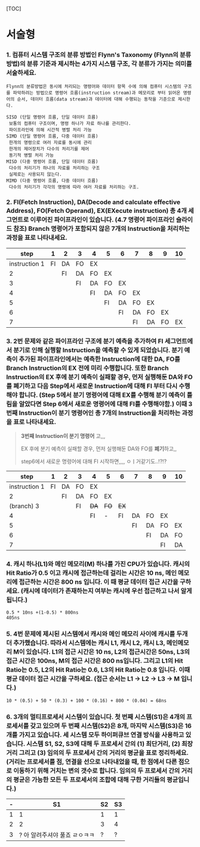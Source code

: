[TOC]

# 서술형

### 1. 컴퓨터 시스템 구조의 분류 방법인 Flynn's Taxonomy (Flynn의 분류 방법)의 분류 기준과 제시하는 4가지 시스템 구조, 각 분류가 가지는 의미를 서술하세요.

```
Flynn의 분류방법은 동시에 처리되는 명령어와 데이터 항목 수에 의해 컴퓨터 시스템의 구조를 파악하려는 방법으로 명령어 흐름(instruction stream)과 메모리로 부터 읽어온 명령어의 순서, 데이터 흐름(data stream)과 데이터에 대해 수행되는 동작을 기준으로 제시한다.

SISD (단일 명령어 흐름, 단일 데이터 흐름)
 보통의 컴퓨터 구조이며, 명령 하나가 자료 하나를 관리한다.
 파이프라인에 의해 시간적 병렬 처리 가능
SIMD (단일 명령어 흐름, 다중 데이터 흐름)
 한개의 명령으로 여러 자료를 동시에 관리
 한개의 제어장치가 다수의 처리기를 제어
 동기적 병렬 처리 가능
MISD (다중 명령어 흐름, 단일 데이터 흐름)
 다수의 처리기가 하나의 자료를 처리하는 구조
 실제로는 사용되지 않는다.
MIMD (다중 명령어 흐름, 다중 데이터 흐름)
 다수의 처리기가 각각의 명령에 따라 여러 자료를 처리하는 구조.
```





### 2. FI(Fetch Instruction), DA(Decode and calculate effective Address), FO(Fetch Operand), EX(EXecute instruction) 총 4개 세그먼트로 이루어진 파이프라인이 있습니다. (4.7 명령어 파이프라인 슬라이드 참조) Branch 명령어가 포함되지 않은 7개의 Instruction을 처리하는 과정을 표로 나타내세요.

| step          | 1    | 2    | 3    | 4    | 5    | 6    | 7    | 8    | 9    | 10   |
| ------------- | ---- | ---- | ---- | ---- | ---- | ---- | ---- | ---- | ---- | ---- |
| instruction 1 | FI   | DA   | FO   | EX   |      |      |      |      |      |      |
| 2             |      | FI   | DA   | FO   | EX   |      |      |      |      |      |
| 3             |      |      | FI   | DA   | FO   | EX   |      |      |      |      |
| 4             |      |      |      | FI   | DA   | FO   | EX   |      |      |      |
| 5             |      |      |      |      | FI   | DA   | FO   | EX   |      |      |
| 6             |      |      |      |      |      | FI   | DA   | FO   | EX   |      |
| 7             |      |      |      |      |      |      | FI   | DA   | FO   | EX   |



### 3. 2번 문제와 같은 파이프라인 구조에 분기 예측을 추가하여 FI 세그먼트에서 분기로 인해 실행할 Instruction을 예측할 수 있게 되었습니다. 분기 예측이 추가된 파이프라인에서는 예측한 Instruction에 대한 DA, FO를 Branch Instruction의 EX 전에 미리 수행합니다. 또한 Branch Instruction의 EX 후에 분기 예측이 실패할 경우, 먼저 실행해둔 DA와 FO를 폐기하고 다음 Step에서 새로운 Instruction에 대해 FI 부터 다시 수행해야 합니다. (Step 5에서 분기 명령어에 대해 EX를 수행해 분기 예측이 틀림을 알았다면 Step 6에서 새로운 명령어에 대해 FI를 수행해야함.) 이때 **3번째 Instruction이 분기 명령어**인 총 7개의 Instruction을 처리하는 과정을 표로 나타내세요. 

> **3번째 Instruction이 분기 명령어** 고,,, 
>
> EX 후에 분기 예측이 실패할 경우, 먼저 실행해둔 DA와 FO를 **폐기**하고,,
>
> step6에서 새로운 명령어에 대해 FI 시작하면,,,, ㅇㅣ거같기도..!?!?

| step          | 1    | 2    | 3    | 4      | 5      | 6      | 7    | 8    | 9    | 10   |
| ------------- | ---- | ---- | ---- | ------ | ------ | ------ | ---- | ---- | ---- | ---- |
| instruction 1 | FI   | DA   | FO   | EX     |        |        |      |      |      |      |
| 2             |      | FI   | DA   | FO     | EX     |        |      |      |      |      |
| (branch) 3    |      |      | FI   | ~~DA~~ | ~~FO~~ | ~~EX~~ |      |      |      |      |
| 4             |      |      |      | FI     | -      | FI     | DA   | FO   | EX   |      |
| 5             |      |      |      |        |        |        | FI   | DA   | FO   | EX   |
| 6             |      |      |      |        |        |        |      | FI   | DA   | FO   |
| 7             |      |      |      |        |        |        |      |      | FI   | DA   |



### 4. 캐시 하나(L1)와 메인 메모리(M) 하나를 가진 CPU가 있습니다. 캐시의 Hit Ratio가 0.5 이고 캐시에 접근하는데 걸리는 시간은 10 ns, 메인 메모리에 접근하는 시간은 800 ns 입니다. 이 때 평균 데이터 접근 시간을 구하세요. (캐시에 데이터가 존재하는지 여부는 캐시에 우선 접근하고 나서 알게 됩니다.)

```
0.5 * 10ns +(1-0.5) * 800ns
405ns
```



### 5. 4번 문제에 제시된 시스템에서 캐시와 메인 메모리 사이에 캐시를 두개 더 추가했습니다. 따라서 시스템에는 캐시 L1, 캐시 L2, 캐시 L3, 메인메모리 M이 있습니다. L1의 접근 시간은 10 ns, L2의 접근시간은 50ns, L3의 접근 시간은 100ns, M의 접근 시간은 800 ns입니다. 그리고 L1의 Hit Ratio는 0.5, L2의 Hit Ratio는 0.6, L3의 Hit Ratio는 0.8 입니다. 이때 평균 데이터 접근 시간을 구하세요. (접근 순서는 L1 → L2 → L3 → M 입니다.) 

```
10 * (0.5) + 50 * (0.3) + 100 * (0.16) + 800 * (0.04) = 68ns
```



### 6. 3개의 멀티프로세서 시스템이 있습니다. 첫 번째 시스템(S1)은 4개의 프로세서를 갖고 있으며 두 번째 시스템(S2)은 8개, 마지막 시스템(S3)은 16개를 가지고 있습니다. 세 시스템 모두 하이퍼큐브 연결 방식을 사용하고 있습니다. 시스템 S1, S2, S3에 대해 두 프로세서 간의 (1) 최단거리, (2) 최장거리 그리고 (3) 임의의 두 프로세서 간의 거리의 평균을 표로 정리하세요. (거리는 프로세서를 점, 연결을 선으로 나타내었을 때, 한 점에서 다른 점으로 이동하기 위해 거치는 변의 갯수로 합니다. 임의의 두 프로세서 간의 거리의 평균은 가능한 모든 두 프로세서의 조합에 대해 구한 거리들의 평균입니다.)

| -    | S1                            | S2   | S3   |
| ---- | ----------------------------- | ---- | ---- |
| 1    | 1                             | 1    | 1    |
| 2    | 2                             | 3    | 4    |
| 3    | ? 아 알려주셔야 풀죠 ㄹㅇㅋㅋ | ?    | ?    |


























